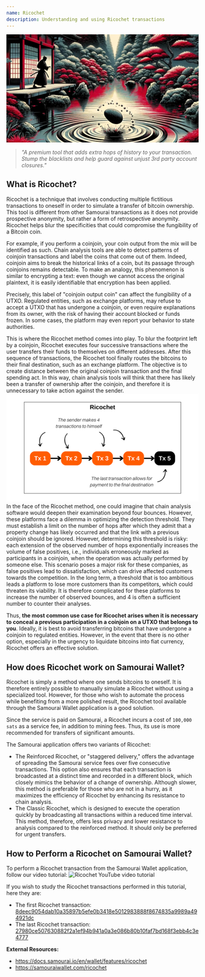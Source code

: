 ```yaml
---
name: Ricochet
description: Understanding and using Ricochet transactions
---
```

![cover ricochet](assets/cover.jpeg)

> *"A premium tool that adds extra hops of history to your transaction. Stump the blacklists and help guard against unjust 3rd party account closures."*

## What is Ricochet?
Ricochet is a technique that involves conducting multiple fictitious transactions to oneself in order to simulate a transfer of bitcoin ownership. This tool is different from other Samourai transactions as it does not provide prospective anonymity, but rather a form of retrospective anonymity. Ricochet helps blur the specificities that could compromise the fungibility of a Bitcoin coin.

For example, if you perform a coinjoin, your coin output from the mix will be identified as such. Chain analysis tools are able to detect patterns of coinjoin transactions and label the coins that come out of them. Indeed, coinjoin aims to break the historical links of a coin, but its passage through coinjoins remains detectable. To make an analogy, this phenomenon is similar to encrypting a text: even though we cannot access the original plaintext, it is easily identifiable that encryption has been applied.

Precisely, this label of "coinjoin output coin" can affect the fungibility of a UTXO. Regulated entities, such as exchange platforms, may refuse to accept a UTXO that has undergone a coinjoin, or even require explanations from its owner, with the risk of having their account blocked or funds frozen. In some cases, the platform may even report your behavior to state authorities.

This is where the Ricochet method comes into play. To blur the footprint left by a coinjoin, Ricochet executes four successive transactions where the user transfers their funds to themselves on different addresses. After this sequence of transactions, the Ricochet tool finally routes the bitcoins to their final destination, such as an exchange platform. The objective is to create distance between the original coinjoin transaction and the final spending act. In this way, chain analysis tools will think that there has likely been a transfer of ownership after the coinjoin, and therefore it is unnecessary to take action against the sender.
![ricochet diagram](assets/en/1.png)
In the face of the Ricochet method, one could imagine that chain analysis software would deepen their examination beyond four bounces. However, these platforms face a dilemma in optimizing the detection threshold. They must establish a limit on the number of hops after which they admit that a property change has likely occurred and that the link with a previous coinjoin should be ignored. However, determining this threshold is risky: each extension of the observed number of hops exponentially increases the volume of false positives, i.e., individuals erroneously marked as participants in a coinjoin, when the operation was actually performed by someone else. This scenario poses a major risk for these companies, as false positives lead to dissatisfaction, which can drive affected customers towards the competition. In the long term, a threshold that is too ambitious leads a platform to lose more customers than its competitors, which could threaten its viability. It is therefore complicated for these platforms to increase the number of observed bounces, and 4 is often a sufficient number to counter their analyses.

Thus, **the most common use case for Ricochet arises when it is necessary to conceal a previous participation in a coinjoin on a UTXO that belongs to you**. Ideally, it is best to avoid transferring bitcoins that have undergone a coinjoin to regulated entities. However, in the event that there is no other option, especially in the urgency to liquidate bitcoins into fiat currency, Ricochet offers an effective solution.

## How does Ricochet work on Samourai Wallet?
Ricochet is simply a method where one sends bitcoins to oneself. It is therefore entirely possible to manually simulate a Ricochet without using a specialized tool. However, for those who wish to automate the process while benefiting from a more polished result, the Ricochet tool available through the Samourai Wallet application is a good solution.

Since the service is paid on Samourai, a Ricochet incurs a cost of `100,000 sats` as a service fee, in addition to mining fees. Thus, its use is more recommended for transfers of significant amounts.

The Samourai application offers two variants of Ricochet:
- The Reinforced Ricochet, or "staggered delivery," offers the advantage of spreading the Samourai service fees over five consecutive transactions. This option also ensures that each transaction is broadcasted at a distinct time and recorded in a different block, which closely mimics the behavior of a change of ownership. Although slower, this method is preferable for those who are not in a hurry, as it maximizes the efficiency of Ricochet by enhancing its resistance to chain analysis.
- The Classic Ricochet, which is designed to execute the operation quickly by broadcasting all transactions within a reduced time interval. This method, therefore, offers less privacy and lower resistance to analysis compared to the reinforced method. It should only be preferred for urgent transfers.

## How to Perform a Ricochet on Samourai Wallet?
To perform a Ricochet transaction from the Samourai Wallet application, follow our video tutorial:
![Ricochet YouTube video tutorial](https://youtu.be/Gsz0zuVo3N4)

If you wish to study the Ricochet transactions performed in this tutorial, here they are:
- The first Ricochet transaction: [8deec9054dab10a35897b5efe0b3418e5012983888f8674835a9989a494921dc](https://mempool.space/fr/testnet/tx/8deec9054dab10a35897b5efe0b3418e5012983888f8674835a9989a494921dc)
- The last Ricochet transaction: [27980ce507630882f2a1ef94b941a0a3e086b80b10faf7bd168f3ebb4c3e4777](https://mempool.space/fr/testnet/tx/27980ce507630882f2a1ef94b941a0a3e086b80b10faf7bd168f3ebb4c3e4777)

**External Resources:**
- https://docs.samourai.io/en/wallet/features/ricochet
- https://samouraiwallet.com/ricochet
